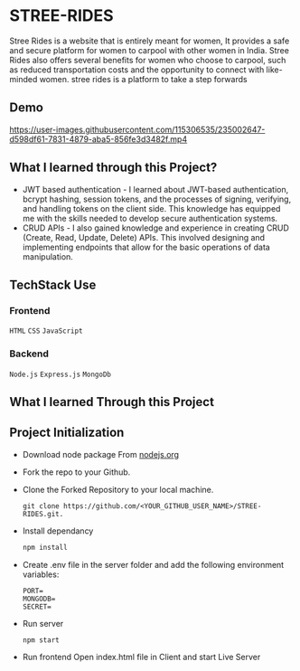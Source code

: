 # STREE-RIDES

Stree Rides is a website that is entirely meant for women, It provides a safe and secure platform for women to carpool with other women in India.  Stree Rides also offers several benefits for women who choose to carpool, such as reduced transportation costs and the opportunity to connect with like-minded women.  stree rides is a platform to take a step forwards

## Demo
https://user-images.githubusercontent.com/115306535/235002647-d598df61-7831-4879-aba5-856fe3d3482f.mp4

## What I learned through this Project?
- JWT based authentication -  I learned about JWT-based authentication, bcrypt hashing, session tokens, and the processes of signing, verifying, and handling tokens on the client side. This knowledge has equipped me with the skills needed to develop secure authentication systems.
- CRUD APIs - I also gained knowledge and experience in creating CRUD (Create, Read, Update, Delete) APIs. This involved designing and implementing endpoints that allow for the basic operations of data manipulation.


## TechStack Use
### Frontend

`HTML`
`CSS`
`JavaScript`

### Backend

`Node.js`
`Express.js`
`MongoDb`

## What I learned Through this Project

## Project Initialization

- Download node package From [nodejs.org](https://nodejs.org/en/download/)

- Fork the repo to your Github.

- Clone the Forked Repository to your local machine.
	```
	git clone https://github.com/<YOUR_GITHUB_USER_NAME>/STREE-RIDES.git.
	```
- Install dependancy
   ```bash
  npm install
	```
  
- Create .env file in the server folder and add the following environment variables:
  ```
  PORT=
  MONGODB=
  SECRET=
  ```

- Run server
  ``` 
  npm start
  ```
- Run frontend
  Open index.html file in Client and start Live Server

